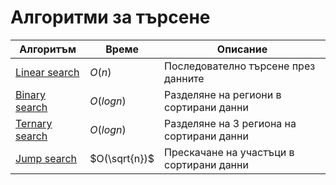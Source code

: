 # Алгоритми за търсене

| Алгоритъм | Време | Описание |
| --- | --- | --- |
| [Linear search](<./LinearSearch/>) | $O(n)$ |Последователно търсене през данните|
| [Binary search](<./BinarySearch/>) | $O(log n)$ | Разделяне на региони в сортирани данни |
| [Ternary search](<./TernarySearch/>) | $O(log n)$ | Разделяне на 3 региона на сортирани данни|
| [Jump search](<./TernarySearch/>) | $O(\sqrt{n})$ | Прескачане на участъци в сортирани данни |
